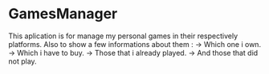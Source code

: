 # GamesManager

This aplication is for manage my personal games in their respectively platforms.
Also to show a few informations about them : 
-> Which one i own.
-> Which i have to buy.
-> Those that i already played.
-> And those that did not play.
